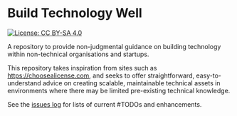 # Build Technology Well

[![License: CC BY-SA 4.0](https://img.shields.io/badge/License-CC%20BY--SA%204.0-lightgrey.svg)](http://creativecommons.org/licenses/by-sa/4.0/)

A repository to provide non-judgmental guidance on building technology within non-technical organisations and startups.

This repository takes inspiration from sites such as https://choosealicense.com, and seeks to offer straightforward, easy-to-understand advice on creating scalable, maintainable technical assets in environments where there may be limited pre-existing technical knowledge.

See the [issues log](https://github.com/dalepotter/Build-Technology-Well/issues) for lists of current #TODOs and enhancements.
